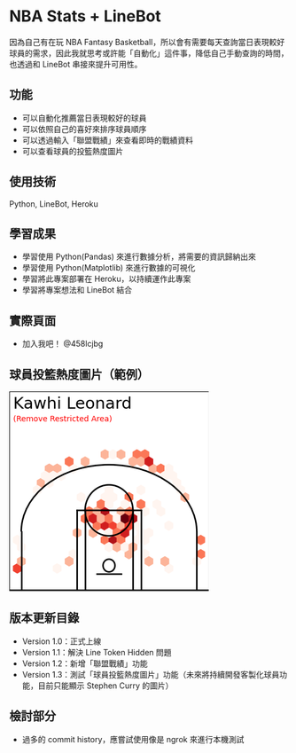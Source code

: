 # NBA Stats + LineBot

因為自己有在玩 NBA Fantasy Basketball，所以會有需要每天查詢當日表現較好球員的需求，因此我就思考或許能「自動化」這件事，降低自己手動查詢的時間，也透過和 LineBot 串接來提升可用性。

## 功能

- 可以自動化推薦當日表現較好的球員
- 可以依照自己的喜好來排序球員順序
- 可以透過輸入「聯盟戰績」來查看即時的戰績資料
- 可以查看球員的投籃熱度圖片

## 使用技術

Python, LineBot, Heroku

## 學習成果

- 學習使用 Python(Pandas) 來進行數據分析，將需要的資訊歸納出來
- 學習使用 Python(Matplotlib) 來進行數據的可視化
- 學習將此專案部署在 Heroku，以持續運作此專案
- 學習將專案想法和 LineBot 結合

## 實際頁面

- 加入我吧！ @458lcjbg

## 球員投籃熱度圖片（範例）

![image](https://github.com/Alex900806/NBA-Stats-LineBot/blob/main/shot_data/Kawhi_Leonard_shot_chart.png)

## 版本更新目錄

- Version 1.0：正式上線
- Version 1.1：解決 Line Token Hidden 問題
- Version 1.2：新增「聯盟戰績」功能
- Version 1.3：測試「球員投籃熱度圖片」功能（未來將持續開發客製化球員功能，目前只能顯示 Stephen Curry 的圖片）

## 檢討部分

- 過多的 commit history，應嘗試使用像是 ngrok 來進行本機測試
